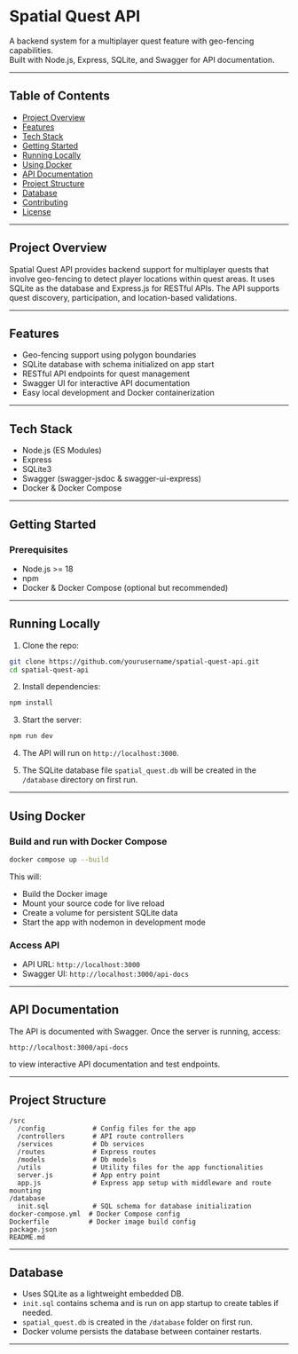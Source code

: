 # Spatial Quest API

A backend system for a multiplayer quest feature with geo-fencing capabilities.  
Built with Node.js, Express, SQLite, and Swagger for API documentation.

---

## Table of Contents

- [Project Overview](#project-overview)
- [Features](#features)
- [Tech Stack](#tech-stack)
- [Getting Started](#getting-started)
- [Running Locally](#running-locally)
- [Using Docker](#using-docker)
- [API Documentation](#api-documentation)
- [Project Structure](#project-structure)
- [Database](#database)
- [Contributing](#contributing)
- [License](#license)

---

## Project Overview

Spatial Quest API provides backend support for multiplayer quests that involve geo-fencing to detect player locations within quest areas. It uses SQLite as the database and Express.js for RESTful APIs. The API supports quest discovery, participation, and location-based validations.

---

## Features

- Geo-fencing support using polygon boundaries
- SQLite database with schema initialized on app start
- RESTful API endpoints for quest management
- Swagger UI for interactive API documentation
- Easy local development and Docker containerization

---

## Tech Stack

- Node.js (ES Modules)
- Express
- SQLite3
- Swagger (swagger-jsdoc & swagger-ui-express)
- Docker & Docker Compose

---

## Getting Started

### Prerequisites

- Node.js >= 18
- npm
- Docker & Docker Compose (optional but recommended)

---

## Running Locally

1. Clone the repo:

```bash
git clone https://github.com/yourusername/spatial-quest-api.git
cd spatial-quest-api
```

2. Install dependencies:

```bash
npm install
```

3. Start the server:

```bash
npm run dev
```

4. The API will run on `http://localhost:3000`.

5. The SQLite database file `spatial_quest.db` will be created in the `/database` directory on first run.

---

## Using Docker

### Build and run with Docker Compose

```bash
docker compose up --build
```

This will:

- Build the Docker image
- Mount your source code for live reload
- Create a volume for persistent SQLite data
- Start the app with nodemon in development mode

### Access API

- API URL: `http://localhost:3000`
- Swagger UI: `http://localhost:3000/api-docs`

---

## API Documentation

The API is documented with Swagger. Once the server is running, access:

```
http://localhost:3000/api-docs
```

to view interactive API documentation and test endpoints.

---

## Project Structure

```
/src
  /config            # Config files for the app
  /controllers       # API route controllers
  /services          # Db services
  /routes            # Express routes
  /models            # Db models
  /utils             # Utility files for the app functionalities
  server.js          # App entry point
  app.js             # Express app setup with middleware and route mounting
/database
  init.sql           # SQL schema for database initialization
docker-compose.yml  # Docker Compose config
Dockerfile          # Docker image build config
package.json
README.md
```

---

## Database

- Uses SQLite as a lightweight embedded DB.
- `init.sql` contains schema and is run on app startup to create tables if needed.
- `spatial_quest.db` is created in the `/database` folder on first run.
- Docker volume persists the database between container restarts.

---
